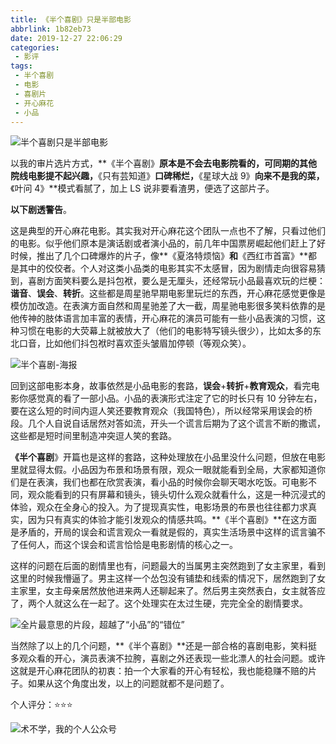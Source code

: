 ```yaml
---
title: 《半个喜剧》只是半部电影
abbrlink: 1b82eb73
date: 2019-12-27 22:06:29
categories:
 - 影评
tags:
 - 半个喜剧
 - 电影
 - 喜剧片
 - 开心麻花
 - 小品
---
```

![半个喜剧只是半部电影](https://img-upyun.kekeyu.top/20200104231224.jpg)

以我的审片选片方式，**《半个喜剧》**原本是不会去电影院看的，可同期的其他院线电影提不起兴趣，**《只有芸知道》**口碑稀烂，**《星球大战 9》**向来不是我的菜，**《叶问 4》**模式看腻了，加上 LS 说非要看渣男，便选了这部片子。

**以下剧透警告**。

 <!-- more -->

这是典型的开心麻花电影。其实我对开心麻花这个团队一点也不了解，只看过他们的电影。似乎他们原本是演话剧或者演小品的，前几年中国票房崛起他们赶上了好时候，推出了几个口碑爆炸的片子，像**《夏洛特烦恼》**和**《西红市首富》**都是其中的佼佼者。个人对这类小品类的电影其实不太感冒，因为剧情走向很容易猜到，喜剧方面笑料要么是抖包袱，要么是无厘头，还经常玩小品最喜欢玩的烂梗：**谐音**、**误会**、**转折**。这些都是周星驰早期电影里玩烂的东西，开心麻花感觉更像是模仿加改造。在表演方面自然和周星驰差了大一截，周星驰电影很多笑料依靠的是他传神的肢体语言加丰富的表情，开心麻花的演员可能有一些小品表演的习惯，这种习惯在电影的大荧幕上就被放大了（他们的电影特写镜头很少），比如太多的东北口音，比如他们抖包袱时喜欢歪头皱眉加停顿（等观众笑）。

![半个喜剧-海报](https://img-upyun.kekeyu.top/20200104231226.jpg)

回到这部电影本身，故事依然是小品电影的套路，**误会**+**转折**+**教育观众**，看完电影你感觉真的看了一部小品。小品的表演形式注定了它的时长只有 10 分钟左右，要在这么短的时间内逗人笑还要教育观众（我国特色），所以经常采用误会的桥段。几个人自说自话居然对答如流，开头一个谎言后期为了这个谎言不断的撒谎，这些都是短时间里制造冲突逗人笑的套路。

**《半个喜剧**》开篇也是这样的套路，这种处理放在小品里没什么问题，但放在电影里就显得太假。小品因为布景和场景有限，观众一眼就能看到全局，大家都知道你们是在表演，我们也都在欣赏表演，看小品的时候你会聊天喝水吃饭。可电影不同，观众能看到的只有屏幕和镜头，镜头切什么观众就看什么，这是一种沉浸式的体验，观众在全身心的投入。为了提现真实性，电影场景的布景也往往都力求真实，因为只有真实的体验才能引发观众的情感共鸣。**《半个喜剧》**在这方面是矛盾的，开局的误会和谎言观众一看就是假的，真实生活场景中这样的谎言骗不了任何人，而这个误会和谎言恰恰是电影剧情的核心之一。

这样的问题在后面的剧情里也有，问题最大的当属男主突然跑到了女主家里，看到这里的时候我懵逼了。男主这样一个怂包没有铺垫和线索的情况下，居然跑到了女主家里，女主母亲居然放他进来两人还聊起来了。然后男主突然表白，女主就答应了，两个人就这么在一起了。这个处理实在太过生硬，完完全全的剧情要求。

![全片最意思的片段，超越了“小品”的“错位”](https://img-upyun.kekeyu.top/20200104231225.jpg)

当然除了以上的几个问题，**《半个喜剧》**还是一部合格的喜剧电影，笑料挺多观众看的开心，演员表演不拉胯，喜剧之外还表现一些北漂人的社会问题。或许这就是开心麻花团队的初衷：拍一个大家看的开心有轻松，我也能稳赚不赔的片子。如果从这个角度出发，以上的问题就都不是问题了。

个人评分：⭐⭐⭐

![术不学，我的个人公众号](https://img-upyun.kekeyu.top/20200105002712.png-500)
